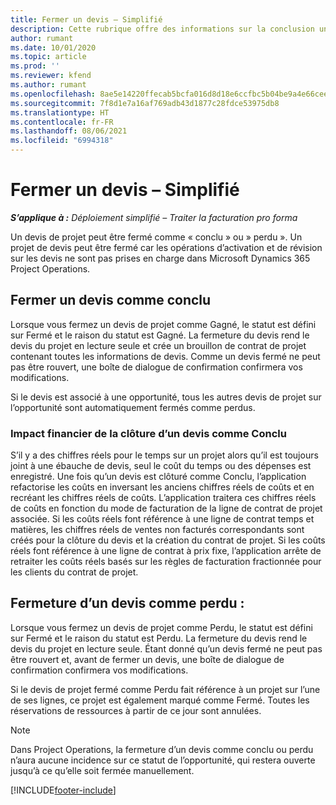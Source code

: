 ```yaml
---
title: Fermer un devis – Simplifié
description: Cette rubrique offre des informations sur la conclusion un devis dans Project Operations.
author: rumant
ms.date: 10/01/2020
ms.topic: article
ms.prod: ''
ms.reviewer: kfend
ms.author: rumant
ms.openlocfilehash: 8ae5e14220ffecab5bcfa016d8d18e6ccfbc5b04be9a4e66cee26f8885125d31
ms.sourcegitcommit: 7f8d1e7a16af769adb43d1877c28fdce53975db8
ms.translationtype: HT
ms.contentlocale: fr-FR
ms.lasthandoff: 08/06/2021
ms.locfileid: "6994318"
---
```

# <a name="close-a-quote---lite"></a>Fermer un devis – Simplifié

_**S’applique à :** Déploiement simplifié – Traiter la facturation pro forma_

Un devis de projet peut être fermé comme « conclu » ou » perdu ». Un projet de devis peut être fermé car les opérations d’activation et de révision sur les devis ne sont pas prises en charge dans Microsoft Dynamics 365 Project Operations.

## <a name="close-a-quote-as-won"></a>Fermer un devis comme conclu

Lorsque vous fermez un devis de projet comme Gagné, le statut est défini sur Fermé et le raison du statut est Gagné. La fermeture du devis rend le devis du projet en lecture seule et crée un brouillon de contrat de projet contenant toutes les informations de devis. Comme un devis fermé ne peut pas être rouvert, une boîte de dialogue de confirmation confirmera vos modifications.

Si le devis est associé à une opportunité, tous les autres devis de projet sur l’opportunité sont automatiquement fermés comme perdus.

### <a name="financial-impact-of-closing-a-quote-as-won"></a>Impact financier de la clôture d’un devis comme Conclu

S’il y a des chiffres réels pour le temps sur un projet alors qu’il est toujours joint à une ébauche de devis, seul le coût du temps ou des dépenses est enregistré. Une fois qu’un devis est clôturé comme Conclu, l’application refactorise les coûts en inversant les anciens chiffres réels de coûts et en recréant les chiffres réels de coûts. L’application traitera ces chiffres réels de coûts en fonction du mode de facturation de la ligne de contrat de projet associée. Si les coûts réels font référence à une ligne de contrat temps et matières, les chiffres réels de ventes non facturés correspondants sont créés pour la clôture du devis et la création du contrat de projet. Si les coûts réels font référence à une ligne de contrat à prix fixe, l’application arrête de retraiter les coûts réels basés sur les règles de facturation fractionnée pour les clients du contrat de projet.

## <a name="closing-a-quote-as-lost"></a>Fermeture d’un devis comme perdu :

Lorsque vous fermez un devis de projet comme Perdu, le statut est défini sur Fermé et le raison du statut est Perdu. La fermeture du devis rend le devis du projet en lecture seule. Étant donné qu’un devis fermé ne peut pas être rouvert et, avant de fermer un devis, une boîte de dialogue de confirmation confirmera vos modifications.

Si le devis de projet fermé comme Perdu fait référence à un projet sur l’une de ses lignes, ce projet est également marqué comme Fermé. Toutes les réservations de ressources à partir de ce jour sont annulées.

> [!NOTE]
> Dans Project Operations, la fermeture d’un devis comme conclu ou perdu n’aura aucune incidence sur ce statut de l’opportunité, qui restera ouverte jusqu’à ce qu’elle soit fermée manuellement.


[!INCLUDE[footer-include](../../includes/footer-banner.md)]